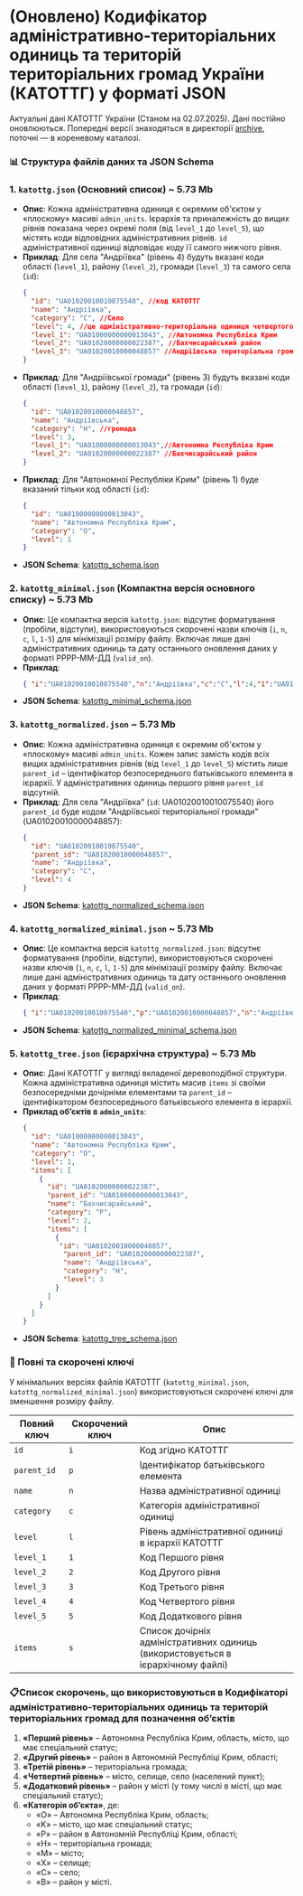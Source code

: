 # (Оновлено) Кодифікатор адміністративно-територіальних одиниць та територій територіальних громад України (КАТОТТГ) у форматі JSON

Актуальні дані КАТОТТГ України (Станом на 02.07.2025). Дані постійно оновлюються. Попередні версії знаходяться в директорії [archive](archive), поточні — в кореневому каталозі.

### 📊 Структура файлів даних та JSON Schema

### 1. `katottg.json` (Основний список) ~ 5.73 Mb
* **Опис**: Кожна адміністративна одиниця є окремим об'єктом у «плоскому» масиві `admin_units`. Ієрархія та приналежність до вищих рівнів показана через окремі поля (від `level_1` до `level_5`), що містять коди відповідних адміністративних рівнів. `id` адміністративної одиниці відповідає коду її самого нижчого рівня.
* **Приклад**: Для села "Андріївка" (рівень 4) будуть вказані коди області (`level_1`), району (`level_2`), громади (`level_3`) та самого села (`id`):
    ```json
    {
      "id": "UA01020010010075540", //код КАТОТТГ
      "name": "Андріївка",
      "category": "C", //Село
      "level": 4, //це адміністративно-територіальна одиниця четвертого рівня
      "level_1": "UA01000000000013043", //Автономна Республіка Крим
      "level_2": "UA01020000000022387", //Бахчисарайський район
      "level_3": "UA01020010000048857" //Андріївська територіальна громада
    }
    ```
* **Приклад**: Для "Андріївської громади" (рівень 3) будуть вказані коди області (`level_1`), району (`level_2`), та громади (`id`):
    ```json
    {
      "id": "UA01020010000048857",
      "name": "Андріївська",
      "category": "H", //громада
      "level": 3,
      "level_1": "UA01000000000013043",//Автономна Республіка Крим
      "level_2": "UA01020000000022387" //Бахчисарайський район
    }
    ```
* **Приклад**: Для "Автономної Республіки Крим" (рівень 1) буде вказаний тільки код області (`id`):
    ```json
    {
      "id": "UA01000000000013043",
      "name": "Автономна Республіка Крим",
      "category": "O",
      "level": 1
    }
    ```
* **JSON Schema**: [katottg_schema.json](katottg_schema/katottg_schema.json)

### 2. `katottg_minimal.json` (Компактна версія основного списку) ~ 5.73 Mb
* **Опис**: Це компактна версія `katottg.json`: відсутнє форматування (пробіли, відступи), використовуються скорочені назви ключів (`i`, `n`, `c`, `l`, `1-5`) для мінімізації розміру файлу. Включає лише дані адміністративних одиниць та дату останнього оновлення даних у форматі РРРР-ММ-ДД (`valid_on`).
* **Приклад**:
    ```json
    { "i":"UA01020010010075540","n":"Андріївка","c":"C","l":4,"1":"UA01000000000013043","2":"UA01020000000022387","3":"UA01020010000048857" }
    ```
* **JSON Schema**: [katottg_minimal_schema.json](katottg_schema/katottg_minimal_schema.json)

### 3. `katottg_normalized.json` ~ 5.73 Mb
* **Опис**: Кожна адміністративна одиниця є окремим об'єктом у «плоскому» масиві `admin_units`. Кожен запис замість кодів всіх вищих адміністративних рівнів (від `level_1` до `level_5`) містить лише `parent_id` – ідентифікатор безпосереднього батьківського елемента в ієрархії. У адміністративних одиниць першого рівня `parent_id` відсутній.
* **Приклад**: Для села "Андріївка" (`id`: UA01020010010075540) його `parent_id` буде кодом "Андріївської територіальної громади" (UA01020010000048857):
    ```json
    {
      "id": "UA01020010010075540",
      "parent_id": "UA01020010000048857",
      "name": "Андріївка",
      "category": "C",
      "level": 4
    }
    ```
* **JSON Schema**: [katottg_normalized_schema.json](katottg_schema/katottg_normalized_schema.json)

### 4. `katottg_normalized_minimal.json` ~ 5.73 Mb
* **Опис**: Це компактна версія `katottg_normalized.json`: відсутнє форматування (пробіли, відступи), використовуються скорочені назви ключів (`i`, `n`, `c`, `l`, `1-5`) для мінімізації розміру файлу. Включає лише дані адміністративних одиниць та дату останнього оновлення даних у форматі РРРР-ММ-ДД (`valid_on`).
* **Приклад**:
    ```json
    { "i":"UA01020010010075540","p":"UA01020010000048857","n":"Андріївка","c":"C","l":4 }
    ```
* **JSON Schema**: [katottg_normalized_minimal_schema.json](katottg_schema/katottg_normalized_minimal_schema.json)

### 5. `katottg_tree.json` (ієрархічна структура) ~ 5.73 Mb
* **Опис**: Дані КАТОТТГ у вигляді вкладеної деревоподібної структури. Кожна адміністративна одиниця містить масив `items` зі своїми безпосередніми дочірніми елементами та `parent_id` – ідентифікатором безпосереднього батьківського елемента в ієрархії.
* **Приклад об’єктів в `admin_units`**:
    ```json
    {
      "id": "UA01000000000013043",
      "name": "Автономна Республіка Крим",
      "category": "O",
      "level": 1,
      "items": [
        {
          "id": "UA01020000000022387",
          "parent_id": "UA01000000000013043",
          "name": "Бахчисарайський",
          "category": "P",
          "level": 2,
          "items": [
            {
             "id": "UA01020010000048857",
              "parent_id": "UA01020000000022387",
              "name": "Андріївська",
              "category": "H",
              "level": 3
            }
          ]
        }
      ]
    }
    ```
* **JSON Schema**: [katottg_tree_schema.json](katottg_schema/katottg_tree_schema.json)

### 🔑 Повні та скорочені ключі
У мінімальних версіях файлів КАТОТТГ (`katottg_minimal.json`, `katottg_normalized_minimal.json`) використовуються скорочені ключі для зменшення розміру файлу.

| Повний ключ | Скорочений ключ | Опис                                           |
|-------------|-----------------|------------------------------------------------|
| `id`          | `i`               | Код згідно КАТОТТГ                             |
| `parent_id`   | `p`               | Ідентифікатор батьківського елемента           |
| `name`        | `n`               | Назва адміністративної одиниці                 |
| `category`    | `c`               | Категорія адміністративної одиниці             |
| `level`       | `l`               | Рівень адміністративної одиниці в ієрархії КАТОТТГ |
| `level_1`     | `1`               | Код Першого рівня                              |
| `level_2`     | `2`               | Код Другого рівня                              |
| `level_3`     | `3`               | Код Третього рівня                             |
| `level_4`     | `4`               | Код Четвертого рівня                           |
| `level_5`     | `5`               | Код Додаткового рівня                          |
| `items`       | `s`               | Список дочірніх адміністративних одиниць (використовується в ієрархічному файлі) |

### 📋Список скорочень, що використовуються в Кодифікаторі адміністративно-територіальних одиниць та територій територіальних громад для позначення об’єктів
1.  **«Перший рівень»** – Автономна Республіка Крим, область, місто, що має спеціальний статус;
2.  **«Другий рівень»** – район в Автономній Республіці Крим, області;
3.  **«Третій рівень»** – територіальна громада;
4.  **«Четвертий рівень»** – місто, селище, село (населений пункт);
5.  **«Додатковий рівень»** – район у місті (у тому числі в місті, що має спеціальний статус);
6.  **«Категорія об’єкта»**, де:
    * «O» – Автономна Республіка Крим, область;
    * «K» – місто, що має спеціальний статус;
    * «P» – район в Автономній Республіці Крим, області;
    * «H» – територіальна громада;
    * «M» – місто;
    * «X» – селище;
    * «C» – село;
    * «B» – район у місті.

